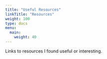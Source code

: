 ```yaml
---
title: "Useful Resources"
linkTitle: "Resources"
weight: 100
type: docs
menu:
  main:
    weight: 40
---
```

Links to resources I found useful or interesting.
